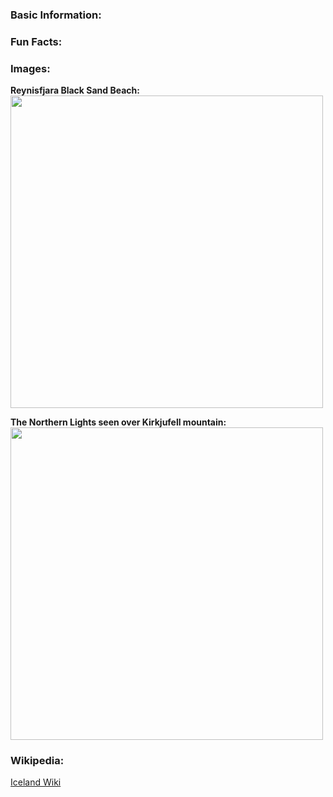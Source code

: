 ### Basic Information:
### Fun Facts:

### Images:

**Reynisfjara Black Sand Beach:** \
<img src= " https://farm3.staticflickr.com/2875/34009837311_5b5b37616e_c.jpg" width= "500">

**The Northern Lights seen over Kirkjufell mountain:** \
<img src= "https://static.independent.co.uk/2023/05/04/10/iStock-1058181722.jpg" Width = "500">
### Wikipedia:
[Iceland Wiki](https://en.wikipedia.org/wiki/Iceland)
